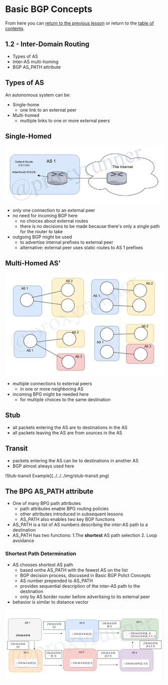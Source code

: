 # Basic BGP Concepts

From here you can [return to the previous lesson](./1.1.md) or return to the [table of contents](../README.md).

## 1.2 - Inter-Domain Routing

* Types of AS
* Inter-AS multi-homing
* BGP AS_PATH attribute

## Types of AS

An autonomous system can be:

* Single-home
    + one link to an external peer
* Multi-homed
    + multiple links to one or more external peers

## Single-Homed

![Single-Homed Example](../../../img/single-homed.png)

* only one connection to an external peer
* no need for incoming BGP here
    + no choices about external routes
    + there is no decisions to be made because there's only a single path for the router to take
* outgoing BGP might be used
    + to advertise internal prefixes to external peer
    + alternative: external peer uses static routes to AS 1 prefixes

## Multi-Homed AS'

![Multi-Homed Example](../../../img/multi-homed.png)

* multiple connections to external peers
    + in one or more neighboring AS
* incoming BPG might be needed here
    + for multiple choices to the same destination

## Stub

* all packets entering the AS are to destinations in the AS
* all packets leaving the AS are from sources in the AS

## Transit

* packets entering the AS can be to destinations in another AS
* BGP almost always used here

!Stub-transit Example](../../../img/stub-transit.png)

## The BPG AS_PATH attribute

* One of many BPG path attributes
    + path attributes enable BPG routing policies
    + other attributes introduced in subsequent lessons
    + AS_PATH also enables two key BGP functions
* AS_PATH is a list of AS numbers describing the inter-AS path to a destination
* AS_PATH has two functions:
    1.The __shortest__ AS path selection
    2. Loop avoidance

### Shortest Path Determination

* AS chooses shortest AS path
    + based onthe AS_PATH with the fewest AS on the list
    + BGP decision process, discussed in Basic BGP Polict Concepts
    + AS number prepended to AS_PATH
    + provides sequential description of the inter-AS path to the destination
    + only by AS border router before advertising to its external peer
* behavior is similar to distance vector

![Path Attribute Example](../../../img/path-attribute.png)
